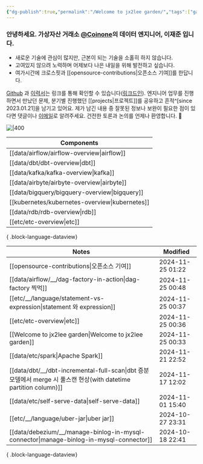 ```yaml
---
{"dg-publish":true,"permalink":"/Welcome to jx2lee garden/","tags":["gardenEntry"],"dgEnableSearch":true,"noteIcon":"","created":"2024-10-02T18:51:46.475+09:00"}
---
```




### 안녕하세요. 가상자산 거래소 [@Coinone](https://coinone.co.kr/)의 데이터 엔지니어, 이재준 입니다.

- 새로운 기술에 관심이 많지만, 근본이 되는 기술을 소홀히 하지 않습니다.
- 고여있지 않으려 노력하며 어제보다 나은 내일을 위해 발전하고 싶습니다.
- 여가시간에 크로스핏과 [[opensource-contributions\|오픈소스 기여]]를 한답니다.


[Github](https://github.com/jx2lee) 과 [이력서](https://github.com/jx2lee/resume/blob/main/resume-kr.pdf)는 링크를 통해 확인할 수 있습니다([링크드인](https://www.linkedin.com/in/jx2lee/)). 엔지니어 업무를 진행하면서 만났던 문제, 분기별 진행했던 [[projects\|프로젝트]]를 공유하고 흔적^[since 2023.01.21]을 남기고 있어요. 제가 남긴 내용 중 잘못된 정보나 보완이 필요한 점이 있다면 댓글이나 [이메일](malito:dev.jaejun.lee.1991@gmail.com)로 알려주세요. 건전한 토론과 논의를 언제나 환영합니다. 🤗


![|400](https://i.imgur.com/EfyC7Gg.jpeg)

| Components                                        |
| ------------------------------------------------- |
| [[data/airflow/airflow-overview\|airflow]]     |
| [[data/dbt/dbt-overview\|dbt]]                 |
| [[data/kafka/kafka-overview\|kafka]]           |
| [[data/airbyte/airbyte-overview\|airbyte]]     |
| [[data/bigquery/bigquery-overview\|bigquery]]  |
| [[kubernetes/kubernetes-overview\|kubernetes]] |
| [[data/rdb/rdb-overview\|rdb]]                 |
| [[etc/etc-overview\|etc]]                      |

{ .block-language-dataview}


| Notes                                                                                                   | Modified         |
| ------------------------------------------------------------------------------------------------------- | ---------------- |
| [[opensource-contributions\|오픈소스 기여]]                                                                | 2024-11-25 01:22 |
| [[data/airflow/__/dag-factory-in-action\|dag-factory 찍먹]]                                            | 2024-11-25 00:48 |
| [[etc/__/language/statement-vs-expression\|statement 와 expression]]                                  | 2024-11-25 00:37 |
| [[etc/etc-overview\|etc]]                                                                            | 2024-11-25 00:36 |
| [[Welcome to jx2lee garden\|Welcome to jx2lee garden]]                                               | 2024-11-25 00:33 |
| [[data/etc/spark\|Apache Spark]]                                                                     | 2024-11-21 22:52 |
| [[data/dbt/__/dbt-incremental-full-scan\|dbt 증분모델에서 merge 시 풀스캔 현상(with datetime partition column)]] | 2024-11-17 12:02 |
| [[data/etc/self-serve-data\|self-serve-data]]                                                        | 2024-11-01 15:40 |
| [[etc/__/language/uber-jar\|uber jar]]                                                               | 2024-10-27 23:31 |
| [[data/debezium/__/manage-binlog-in-mysql-connector\|manage-binlog-in-mysql-connector]]              | 2024-10-18 22:41 |

{ .block-language-dataview}